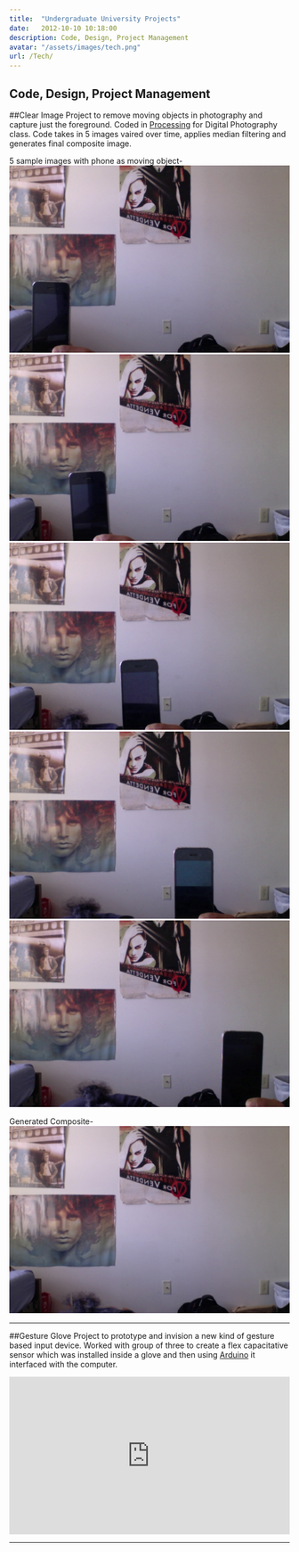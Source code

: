```yaml
---
title:  "Undergraduate University Projects"
date:   2012-10-10 10:18:00
description: Code, Design, Project Management
avatar: "/assets/images/tech.png"
url: /Tech/
---
```

<h2 class="headline">Code, Design, Project Management</h2>

##Clear Image
Project to remove moving objects in photography and capture just the foreground. Coded in <a href="https://processing.org/" target="_blank" title="Processing's Website">Processing</a> for Digital Photography class. Code takes in 5 images vaired over time, applies median filtering and generates final composite image.

5 sample images with phone as moving object-
<img class="displayed" src="/assets/images/clear/img1.jpg" alt="Image 1">
<img class="displayed" src="/assets/images/clear/img2.jpg" alt="Image 2">
<img class="displayed" src="/assets/images/clear/img3.jpg" alt="Image 3">
<img class="displayed" src="/assets/images/clear/img4.jpg" alt="Image 4">
<img class="displayed" src="/assets/images/clear/img5.jpg" alt="Image 5">

Generated Composite-
<img class="displayed" src="/assets/images/clear/composite.jpg" alt="Final Image">

---

##Gesture Glove
Project to prototype and invision a new kind of gesture based input device. Worked with group of three to create a flex capacitative sensor which was installed inside a glove and then using <a href="https://www.arduino.cc" target="_blank" title="Arduino's Website">Arduino</a> it interfaced with the computer. 

<style>.embed-container { position: relative; padding-bottom: 56.25%; height: 0; overflow: hidden; max-width: 100%; } .embed-container iframe, .embed-container object, .embed-container embed { position: absolute; top: 0; left: 0; width: 100%; height: 100%; }</style><div class='embed-container'><iframe src='https://www.youtube.com/embed/p3xBrCUkAUs' frameborder='0' allowfullscreen></iframe></div>

---

##




